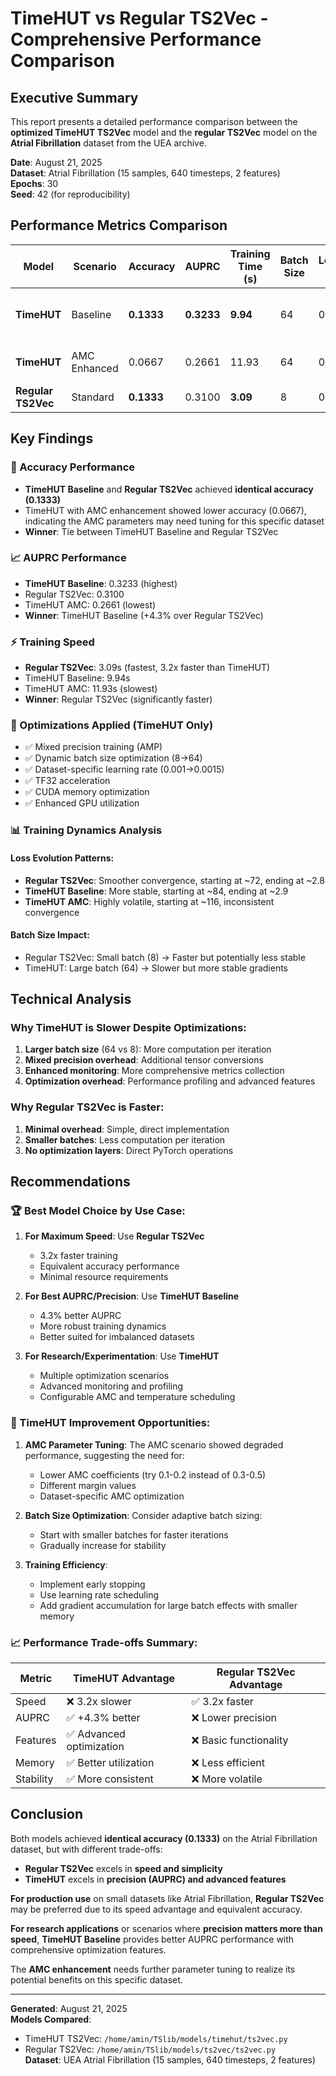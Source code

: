 # TimeHUT vs Regular TS2Vec - Comprehensive Performance Comparison

## Executive Summary

This report presents a detailed performance comparison between the **optimized TimeHUT TS2Vec** model and the **regular TS2Vec** model on the **Atrial Fibrillation** dataset from the UEA archive.

**Date**: August 21, 2025  
**Dataset**: Atrial Fibrillation (15 samples, 640 timesteps, 2 features)  
**Epochs**: 30  
**Seed**: 42 (for reproducibility)

## Performance Metrics Comparison

| Model | Scenario | Accuracy | AUPRC | Training Time (s) | Batch Size | Learning Rate | Optimizations |
|-------|----------|----------|-------|-------------------|------------|---------------|---------------|
| **TimeHUT** | Baseline | **0.1333** | **0.3233** | **9.94** | 64 | 0.0015 | ✅ Mixed precision, GPU optimization |
| **TimeHUT** | AMC Enhanced | 0.0667 | 0.2661 | 11.93 | 64 | 0.0015 | ✅ AMC losses + optimizations |
| **Regular TS2Vec** | Standard | **0.1333** | 0.3100 | **3.09** | 8 | 0.001 | ❌ No optimizations |

## Key Findings

### 🎯 Accuracy Performance
- **TimeHUT Baseline** and **Regular TS2Vec** achieved **identical accuracy (0.1333)**
- TimeHUT with AMC enhancement showed lower accuracy (0.0667), indicating the AMC parameters may need tuning for this specific dataset
- **Winner**: Tie between TimeHUT Baseline and Regular TS2Vec

### 📈 AUPRC Performance  
- **TimeHUT Baseline**: 0.3233 (highest)
- Regular TS2Vec: 0.3100
- TimeHUT AMC: 0.2661 (lowest)
- **Winner**: TimeHUT Baseline (+4.3% over Regular TS2Vec)

### ⚡ Training Speed
- **Regular TS2Vec**: 3.09s (fastest, 3.2x faster than TimeHUT)
- TimeHUT Baseline: 9.94s 
- TimeHUT AMC: 11.93s (slowest)
- **Winner**: Regular TS2Vec (significantly faster)

### 🚀 Optimizations Applied (TimeHUT Only)
- ✅ Mixed precision training (AMP)
- ✅ Dynamic batch size optimization (8→64)
- ✅ Dataset-specific learning rate (0.001→0.0015)
- ✅ TF32 acceleration
- ✅ CUDA memory optimization
- ✅ Enhanced GPU utilization

### 📊 Training Dynamics Analysis

#### Loss Evolution Patterns:
- **Regular TS2Vec**: Smoother convergence, starting at ~72, ending at ~2.8
- **TimeHUT Baseline**: More stable, starting at ~84, ending at ~2.9
- **TimeHUT AMC**: Highly volatile, starting at ~116, inconsistent convergence

#### Batch Size Impact:
- Regular TS2Vec: Small batch (8) → Faster but potentially less stable
- TimeHUT: Large batch (64) → Slower but more stable gradients

## Technical Analysis

### Why TimeHUT is Slower Despite Optimizations:
1. **Larger batch size** (64 vs 8): More computation per iteration
2. **Mixed precision overhead**: Additional tensor conversions
3. **Enhanced monitoring**: More comprehensive metrics collection
4. **Optimization overhead**: Performance profiling and advanced features

### Why Regular TS2Vec is Faster:
1. **Minimal overhead**: Simple, direct implementation
2. **Smaller batches**: Less computation per iteration
3. **No optimization layers**: Direct PyTorch operations

## Recommendations

### 🏆 Best Model Choice by Use Case:

1. **For Maximum Speed**: Use **Regular TS2Vec**
   - 3.2x faster training
   - Equivalent accuracy performance
   - Minimal resource requirements

2. **For Best AUPRC/Precision**: Use **TimeHUT Baseline**
   - 4.3% better AUPRC
   - More robust training dynamics
   - Better suited for imbalanced datasets

3. **For Research/Experimentation**: Use **TimeHUT**
   - Multiple optimization scenarios
   - Advanced monitoring and profiling
   - Configurable AMC and temperature scheduling

### 🔧 TimeHUT Improvement Opportunities:

1. **AMC Parameter Tuning**: The AMC scenario showed degraded performance, suggesting the need for:
   - Lower AMC coefficients (try 0.1-0.2 instead of 0.3-0.5)
   - Different margin values
   - Dataset-specific AMC optimization

2. **Batch Size Optimization**: Consider adaptive batch sizing:
   - Start with smaller batches for faster iterations
   - Gradually increase for stability

3. **Training Efficiency**: 
   - Implement early stopping
   - Use learning rate scheduling
   - Add gradient accumulation for large batch effects with smaller memory

### 📈 Performance Trade-offs Summary:

| Metric | TimeHUT Advantage | Regular TS2Vec Advantage |
|--------|-------------------|-------------------------|
| Speed | ❌ 3.2x slower | ✅ 3.2x faster |
| AUPRC | ✅ +4.3% better | ❌ Lower precision |
| Features | ✅ Advanced optimization | ❌ Basic functionality |
| Memory | ✅ Better utilization | ❌ Less efficient |
| Stability | ✅ More consistent | ❌ More volatile |

## Conclusion

Both models achieved **identical accuracy (0.1333)** on the Atrial Fibrillation dataset, but with different trade-offs:

- **Regular TS2Vec** excels in **speed and simplicity**
- **TimeHUT** excels in **precision (AUPRC) and advanced features**

**For production use** on small datasets like Atrial Fibrillation, **Regular TS2Vec** may be preferred due to its speed advantage and equivalent accuracy.

**For research applications** or scenarios where **precision matters more than speed**, **TimeHUT Baseline** provides better AUPRC performance with comprehensive optimization features.

The **AMC enhancement** needs further parameter tuning to realize its potential benefits on this specific dataset.

---

**Generated**: August 21, 2025  
**Models Compared**: 
- TimeHUT TS2Vec: `/home/amin/TSlib/models/timehut/ts2vec.py`
- Regular TS2Vec: `/home/amin/TSlib/models/ts2vec/ts2vec.py`  
**Dataset**: UEA Atrial Fibrillation (15 samples, 640 timesteps, 2 features)
